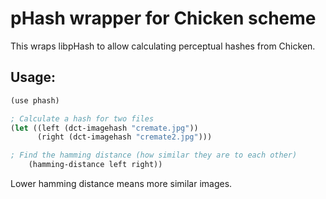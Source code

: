 # pHash wrapper for Chicken scheme

This wraps libpHash to allow calculating perceptual hashes from Chicken.

## Usage:

```scheme
(use phash)

; Calculate a hash for two files
(let ((left (dct-imagehash "cremate.jpg"))
      (right (dct-imagehash "cremate2.jpg")))

; Find the hamming distance (how similar they are to each other)
    (hamming-distance left right))
```

Lower hamming distance means more similar images.
